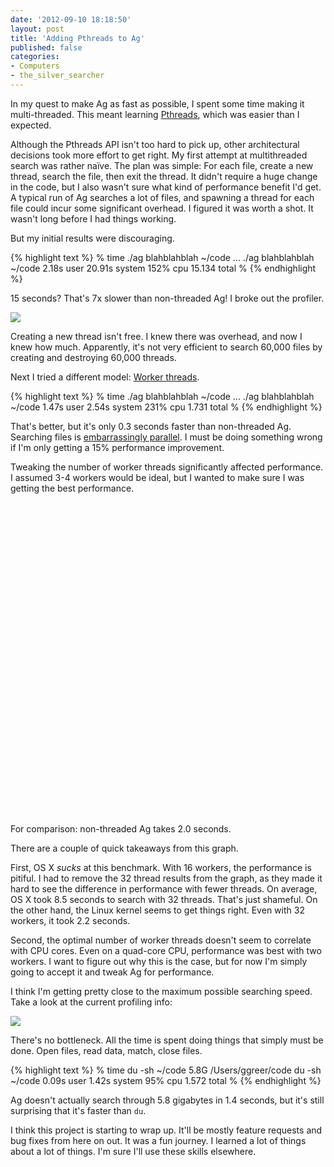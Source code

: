 ```yaml
---
date: '2012-09-10 18:18:50'
layout: post
title: 'Adding Pthreads to Ag'
published: false
categories:
- Computers
- the_silver_searcher
---
```


In my quest to make Ag as fast as possible, I spent some time making it multi-threaded. This meant learning [Pthreads](http://en.wikipedia.org/wiki/POSIX_Threads), which was easier than I expected.

Although the Pthreads API isn't too hard to pick up, other architectural decisions took more effort to get right. My first attempt at multithreaded search was rather naïve. The plan was simple: For each file, create a new thread, search the file, then exit the thread. It didn't require a huge change in the code, but I also wasn't sure what kind of performance benefit I'd get. A typical run of Ag searches a lot of files, and spawning a thread for each file could incur some significant overhead. I figured it was worth a shot. It wasn't long before I had things working.

But my initial results were discouraging.

{% highlight text %}
% time ./ag blahblahblah ~/code
...
./ag blahblahblah ~/code  2.18s user 20.91s system 152% cpu 15.134 total
%
{% endhighlight %}

15 seconds? That's 7x slower than non-threaded Ag! I broke out the profiler.

[![](/images/ag_profile_thread_per_file.png)](/images/ag_profile_thread_per_file.png)

Creating a new thread isn't free. I knew there was overhead, and now I knew how much. Apparently, it's not very efficient to search 60,000 files by creating and destroying 60,000 threads. 

Next I tried a different model: [Worker threads](http://en.wikipedia.org/wiki/Thread_pool_pattern). 

{% highlight text %}
% time ./ag blahblahblah ~/code
...
./ag blahblahblah ~/code  1.47s user 2.54s system 231% cpu 1.731 total
%
{% endhighlight %}

That's better, but it's only 0.3 seconds faster than non-threaded Ag. Searching files is [embarrassingly parallel](http://en.wikipedia.org/wiki/Embarrassingly_parallel). I must be doing something wrong if I'm only getting a 15% performance improvement.


Tweaking the number of worker threads significantly affected performance. I assumed 3-4 workers would be ideal, but I wanted to make sure I was getting the best performance.

<div id="chart_div" style="width: 100%; height: 500px;"> </div>

For comparison: non-threaded Ag takes 2.0 seconds.

There are a couple of quick takeaways from this graph.

First, OS X *sucks* at this benchmark. With 16 workers, the performance is pitiful. I had to remove the 32 thread results from the graph, as they made it hard to see the difference in performance with fewer threads. On average, OS X took 8.5 seconds to search with 32 threads. That's just shameful. On the other hand, the Linux kernel seems to get things right. Even with 32 workers, it took 2.2 seconds.

Second, the optimal number of worker threads doesn't seem to correlate with CPU cores. Even on a quad-core CPU, performance was best with two workers. I want to figure out why this is the case, but for now I'm simply going to accept it and tweak Ag for performance.

I think I'm getting pretty close to the maximum possible searching speed. Take a look at the current profiling info:

[![](/images/ag_profile_thread_workers.png)](/images/ag_profile_thread_workers.png)

There's no bottleneck. All the time is spent doing things that simply must be done. Open files, read data, match, close files. 

{% highlight text %}
% time du -sh ~/code
5.8G	/Users/ggreer/code
du -sh ~/code  0.09s user 1.42s system 95% cpu 1.572 total
%
{% endhighlight %}

Ag doesn't actually search through 5.8 gigabytes in 1.4 seconds, but it's still surprising that it's faster than `du`.

I think this project is starting to wrap up. It'll be mostly feature requests and bug fixes from here on out. It was a fun journey. I learned a lot of things about a lot of things. I'm sure I'll use these skills elsewhere.

<script type="text/javascript" src="https://www.google.com/jsapi"> </script>
<script type="text/javascript">
// Load the Visualization API and the piechart package.
google.load('visualization', '1.0', {'packages':['corechart']});

// Set a callback to run when the Google Visualization API is loaded.
google.setOnLoadCallback(drawChart);

// Callback that creates and populates a data table,
// instantiates the pie chart, passes in the data and
// draws it.
function drawChart() {
  // Create the data table.
  var data = new google.visualization.DataTable();
  data.addColumn("string", "Worker threads");
  data.addColumn("number", "OS X 10.8, Core i7 3667U@2.0Ghz");
  data.addColumn("number", "Ubuntu 12.04, Core 2 Duo E3200@3.2Ghz");
  data.addRows([
    ["1",  1.536, 1.419],
    ["2",  1.392, 1.358],
    ["3",  1.471, 1.848],
    ["4",  1.767, 1.894],
    ["8",  2.677, 2.025],
    ["16", 4.713, 2.066]
  ]);
  // Set chart options
  var options = {
                  'title':'Ag worker thread benchmark',
                  'fontSize': 20,
                  'backgroundColor': {
                    'fill': '#eef'
                  },
                  'chartArea': {
                    'left': '10%',
                    'width': '85%'
                  },
                  'legend': {
                    'position': 'top',
                    'textStyle': {
                      'fontSize': 14
                    }
                  },
                  'hAxis': {
                    'title': 'Worker threads'
                  },
                  'vAxis': {
                    'gridlines': {
                      'count': 6
                    },
                    'minValue': 0,
                    'title': 'Seconds'
                  },
                  'width': "100%",
                  'height': 500
                };

  // Instantiate and draw our chart, passing in some options.
  var chart = new google.visualization.ChartWrapper({
    'chartType': 'ColumnChart',
    'containerId': 'chart_div',
    'options': options,
    'dataTable': data
  });
  chart.draw();
}
</script>
